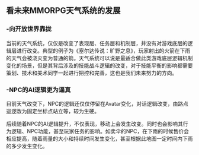## 看未来MMORPG天气系统的发展

### -向开放世界靠拢



当前的天气系统，仅仅是改变了表现层、任务层和机制层，并没有对游戏底层的逻辑层进行改变。典型的例子为《塞尔达传说：旷野之息》，玩家射出的火箭在下雨的天气会被浇灭变为普通的箭。天气系统可以说是最适合做此类游戏底层逻辑机制变化的场景，但是其背后涉及的技能战斗逻辑的改变，对于技能平衡的影响都需要策划、技术和美术同学一起进行把控和完善，这也是我们未来努力的方向。



### -NPC的AI逻辑更为逼真



目前天气改变下，NPC的逻辑还仅仅停留在Avatar变化，对话逻辑改变，由路点巡逻改为固定坐标点站立等，较为生硬。



后续随着NPC的AI逻辑提升，不仅表现，移动上会发生改变。同时也会影响其行为逻辑、NPC功能，甚至玩家任务的影响。如卖伞的NPC，在下雨的时候售价会相应提高，随着雨量的大小和持续时间发生变化，甚至根据此地图一定时间内下雨的多少发生变化。